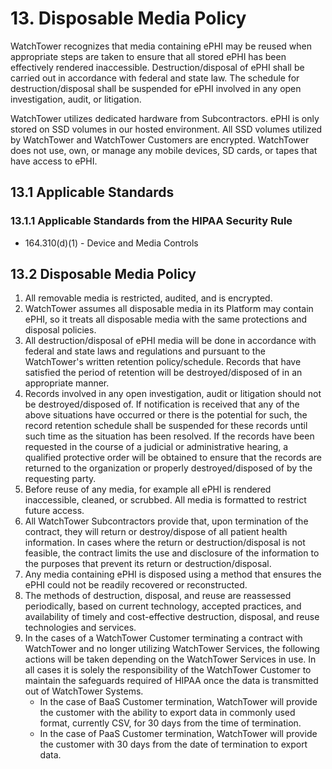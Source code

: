 # 13. Disposable Media Policy

WatchTower recognizes that media containing ePHI may be reused when appropriate steps are taken to ensure that all stored ePHI has been effectively rendered inaccessible. Destruction/disposal of ePHI shall be carried out in accordance with federal and state law. The schedule for destruction/disposal shall be suspended for ePHI involved in any open investigation, audit, or litigation.

WatchTower utilizes dedicated hardware from Subcontractors. ePHI is only stored on SSD volumes in our hosted environment. All SSD volumes utilized by WatchTower and WatchTower Customers are encrypted. WatchTower does not use, own, or manage any mobile devices, SD cards, or tapes that have access to ePHI.

## 13.1 Applicable Standards

### 13.1.1 Applicable Standards from the HIPAA Security Rule

* 164.310(d)(1) - Device and Media Controls

## 13.2 Disposable Media Policy

1. All removable media is restricted, audited, and is encrypted.
2. WatchTower assumes all disposable media in its Platform may contain ePHI, so it treats all disposable media with the same protections and disposal policies.
3. All destruction/disposal of ePHI media will be done in accordance with federal and state laws and regulations and pursuant to the WatchTower's written retention policy/schedule. Records that have satisfied the period of retention will be destroyed/disposed of in an appropriate manner.
4. Records involved in any open investigation, audit or litigation should not be destroyed/disposed of. If notification is received that any of the above situations have occurred or there is the potential for such, the record retention schedule shall be suspended for these records until such time as the situation has been resolved. If the records have been requested in the course of a judicial or administrative hearing, a qualified protective order will be obtained to ensure that the records are returned to the organization or properly destroyed/disposed of by the requesting party.
5. Before reuse of any media, for example all ePHI is rendered inaccessible, cleaned, or scrubbed. All media is formatted to restrict future access.
6. All WatchTower Subcontractors provide that, upon termination of the contract, they will return or destroy/dispose of all patient health information. In cases where the return or destruction/disposal is not feasible, the contract limits the use and disclosure of the information to the purposes that prevent its return or destruction/disposal.
7. Any media containing ePHI is disposed using a method that ensures the ePHI could not be readily recovered or reconstructed.
8. The methods of destruction, disposal, and reuse are reassessed periodically, based on current technology, accepted practices, and availability of timely and cost-effective destruction, disposal, and reuse technologies and services.
9. In the cases of a WatchTower Customer terminating a contract with WatchTower and no longer utilizing WatchTower Services, the following actions will be taken depending on the WatchTower Services in use. In all cases it is solely the responsibility of the WatchTower Customer to maintain the safeguards required of HIPAA once the data is transmitted out of WatchTower Systems.
   * In the case of BaaS Customer termination, WatchTower will provide the customer with the ability to export data in commonly used format, currently CSV, for 30 days from the time of termination.
   * In the case of PaaS Customer termination, WatchTower will provide the customer with 30 days from the date of termination to export data.
